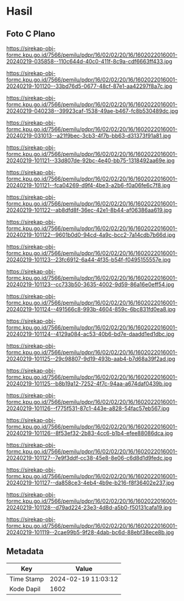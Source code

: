 # Hasil

## Foto C Plano

https://sirekap-obj-formc.kpu.go.id/7566/pemilu/pdpr/16/02/02/20/16/1602022016001-20240219-035858--110c644d-40c0-411f-8c9a-cdf6663ff433.jpg

https://sirekap-obj-formc.kpu.go.id/7566/pemilu/pdpr/16/02/02/20/16/1602022016001-20240219-101120--33bd76d5-0677-48cf-87e1-aa42297f8a7c.jpg

https://sirekap-obj-formc.kpu.go.id/7566/pemilu/pdpr/16/02/02/20/16/1602022016001-20240219-040238--39923caf-1538-49ae-b467-fc8b530489dc.jpg

https://sirekap-obj-formc.kpu.go.id/7566/pemilu/pdpr/16/02/02/20/16/1602022016001-20240219-031013--a21f9bec-3cb3-4f7b-bb63-d31373f91a81.jpg

https://sirekap-obj-formc.kpu.go.id/7566/pemilu/pdpr/16/02/02/20/16/1602022016001-20240219-101121--33d807de-92bc-4e40-bb75-1318492aa69e.jpg

https://sirekap-obj-formc.kpu.go.id/7566/pemilu/pdpr/16/02/02/20/16/1602022016001-20240219-101121--fca04269-d9f4-4be3-a2b6-f0a06fe6c7f8.jpg

https://sirekap-obj-formc.kpu.go.id/7566/pemilu/pdpr/16/02/02/20/16/1602022016001-20240219-101122--ab8dfd8f-36ec-42e1-8b44-af06386aa619.jpg

https://sirekap-obj-formc.kpu.go.id/7566/pemilu/pdpr/16/02/02/20/16/1602022016001-20240219-101122--9601b0d0-94cd-4a9c-bcc2-7a14cdb7b66d.jpg

https://sirekap-obj-formc.kpu.go.id/7566/pemilu/pdpr/16/02/02/20/16/1602022016001-20240219-101123--23fc6912-6a44-4f35-b54f-f0495155557e.jpg

https://sirekap-obj-formc.kpu.go.id/7566/pemilu/pdpr/16/02/02/20/16/1602022016001-20240219-101123--cc733b50-3635-4002-9d59-86a16e0eff54.jpg

https://sirekap-obj-formc.kpu.go.id/7566/pemilu/pdpr/16/02/02/20/16/1602022016001-20240219-101124--491566c8-993b-4604-859c-6bc831fd0ea8.jpg

https://sirekap-obj-formc.kpu.go.id/7566/pemilu/pdpr/16/02/02/20/16/1602022016001-20240219-101124--4129a084-ac53-40b6-bd7e-daadd1ed1dbc.jpg

https://sirekap-obj-formc.kpu.go.id/7566/pemilu/pdpr/16/02/02/20/16/1602022016001-20240219-101125--29c98807-9d19-493b-aab4-b7d68a39f2ad.jpg

https://sirekap-obj-formc.kpu.go.id/7566/pemilu/pdpr/16/02/02/20/16/1602022016001-20240219-101125--b8b19a12-7252-4f7c-94aa-a674daf0439b.jpg

https://sirekap-obj-formc.kpu.go.id/7566/pemilu/pdpr/16/02/02/20/16/1602022016001-20240219-101126--f775f531-87c1-443e-a828-54fac57eb567.jpg

https://sirekap-obj-formc.kpu.go.id/7566/pemilu/pdpr/16/02/02/20/16/1602022016001-20240219-101126--8f53ef32-2b83-4cc6-b1b4-efee88086dca.jpg

https://sirekap-obj-formc.kpu.go.id/7566/pemilu/pdpr/16/02/02/20/16/1602022016001-20240219-101127--7e9f3ddf-cc38-45e8-8e06-c6d8d1d9fedc.jpg

https://sirekap-obj-formc.kpu.go.id/7566/pemilu/pdpr/16/02/02/20/16/1602022016001-20240219-101127--da858ce3-4eb4-4b9e-b216-f8f36402e237.jpg

https://sirekap-obj-formc.kpu.go.id/7566/pemilu/pdpr/16/02/02/20/16/1602022016001-20240219-101128--d79ad224-23e3-4d8d-a5b0-f50131cafa19.jpg

https://sirekap-obj-formc.kpu.go.id/7566/pemilu/pdpr/16/02/02/20/16/1602022016001-20240219-101119--2cae99b5-9f28-4dab-bc6d-88ebf38ece8b.jpg


## Metadata

| Key        | Value               |
| ---------- | ------------------- |
| Time Stamp | 2024-02-19 11:03:12 |
| Kode Dapil | 1602                |




